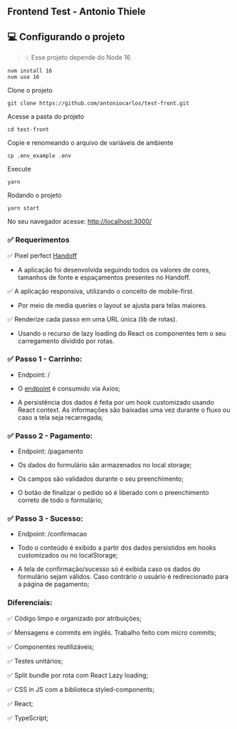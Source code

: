 ## Frontend Test - Antonio Thiele

## 💻 Configurando o projeto

> 💡 Esse projeto depende do Node 16
``` 
nvm install 16
nvm use 16
```

Clone o projeto
```
git clone https://github.com/antoniocarlos/test-front.git
```
Acesse a pasta do projeto
``` 
cd test-front
```

Copie e renomeando o arquivo de variáveis de ambiente
```
cp .env_example .env
```

Execute
```
yarn
```

Rodando o projeto
```
yarn start
```

No seu navegador acesse: [http://localhost:3000/](http://localhost:3000/) 

### ✅ Requerimentos

✅ Pixel perfect [Handoff](https://projects.invisionapp.com/prototype/font-test-cji0j0khf005c1t0132358e8k) 

  - A aplicação foi desenvolvida seguindo todos os valores de cores, tamanhos de fonte e espaçamentos presentes no Handoff.


✅ A aplicação responsiva, utilizando o conceito de mobile-first. 

  - Por meio de media queries o layout se ajusta para telas maiores.

✅ Renderize cada passo em uma URL única (lib de rotas).

  - Usando o recurso de lazy loading do React os componentes tem o seu carregamento dividido por rotas.

### ✅ Passo 1 - Carrinho:

  - Endpoint: /

  - O [endpoint](http://www.mocky.io/v2/5b15c4923100004a006f3c07) é consumido via Axios;

  - A persistência dos dados é feita por um hook customizado usando React context. As informações são baixadas uma vez durante o fluxo ou caso a tela seja recarregada;

### ✅ Passo 2 - Pagamento: 

  - Endpoint: /pagamento

  - Os dados do formulário são armazenados no local storage;

  - Os campos são validados durante o seu preenchimento;

  - O botão de finalizar o pedido só é liberado com o preenchimento correto de todo o formulário;

### ✅ Passo 3 - Sucesso: 

  - Endpoint: /confirmacao

  - Todo o conteúdo é exibido a partir dos dados persistidos em hooks customizados ou no localStorage;

  - A tela de confirmação/sucesso só é exibida caso os dados do formulário sejam válidos. Caso contrário o usuário é redirecionado para a página de pagamento;
  
### Diferenciais:
  ✅ Código limpo e organizado por atribuições;

  ✅ Mensagens e commits em inglês. Trabalho feito com micro commits;

  ✅ Componentes reutilizáveis;

  ✅ Testes unitários;

  ✅ Split bundle por rota com React Lazy loading;

  ✅ CSS in JS com a biblioteca styled-components;

  ✅ React;

  ✅ TypeScript;

